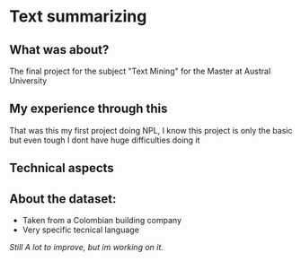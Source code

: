 # Text summarizing

## What was about?
The final project for the subject "Text Mining" for the Master at Austral University

## My experience through this
That was this my first project doing NPL, I know this project is only the basic but even tough I dont have huge difficulties doing it

## Technical aspects


## About the dataset:
- Taken from a Colombian building company
- Very specific tecnical language

*Still A lot to improve, but im working on it.*
